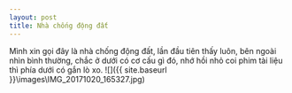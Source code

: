 ```yaml
---
layout: post
title: Nhà chống động đất
---
```

Mình xin gọi đây là nhà chống động đất, lần đầu tiên thấy luôn, bên ngoài nhìn bình thường, chắc ở dưới có cơ cấu gì đó, nhớ hồi nhỏ coi phim tài liệu thì phía dưới có gắn lò xo.
![]({{ site.baseurl }}\images\IMG_20171020_165327.jpg)
